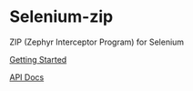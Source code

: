 Selenium-zip
============

ZIP (Zephyr Interceptor Program) for Selenium

[Getting Started](https://github.com/zeedeveloper/selenium-zip/wiki/Getting-Started "Read Getting Started on wiki page")

[API Docs](http://zeedeveloper.github.com/selenium-zip/apidocs/ "Access javadocs")

